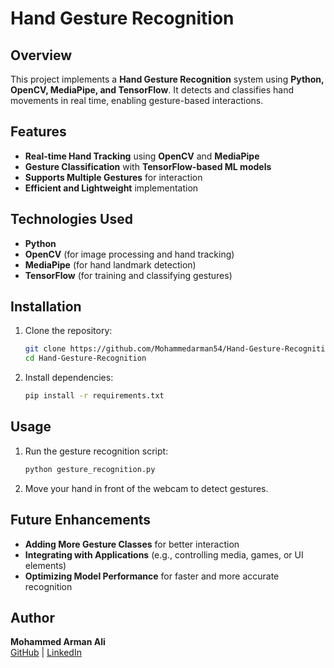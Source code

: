 # Hand Gesture Recognition  

## Overview  
This project implements a **Hand Gesture Recognition** system using **Python, OpenCV, MediaPipe, and TensorFlow**. It detects and classifies hand movements in real time, enabling gesture-based interactions.  

## Features  
- **Real-time Hand Tracking** using **OpenCV** and **MediaPipe**  
- **Gesture Classification** with **TensorFlow-based ML models**  
- **Supports Multiple Gestures** for interaction  
- **Efficient and Lightweight** implementation  

## Technologies Used  
- **Python**  
- **OpenCV** (for image processing and hand tracking)  
- **MediaPipe** (for hand landmark detection)  
- **TensorFlow** (for training and classifying gestures)  

## Installation  
1. Clone the repository:  
   ```bash
   git clone https://github.com/Mohammedarman54/Hand-Gesture-Recognition.git
   cd Hand-Gesture-Recognition
   ```  
2. Install dependencies:  
   ```bash
   pip install -r requirements.txt
   ```  

## Usage  
1. Run the gesture recognition script:  
   ```bash
   python gesture_recognition.py
   ```  
2. Move your hand in front of the webcam to detect gestures.  

## Future Enhancements  
- **Adding More Gesture Classes** for better interaction  
- **Integrating with Applications** (e.g., controlling media, games, or UI elements)  
- **Optimizing Model Performance** for faster and more accurate recognition  

## Author  
**Mohammed Arman Ali**  
[GitHub](https://github.com/Mohammedarman54) | [LinkedIn](https://www.linkedin.com/in/mohammed-arman-ali-b58829258/)  


